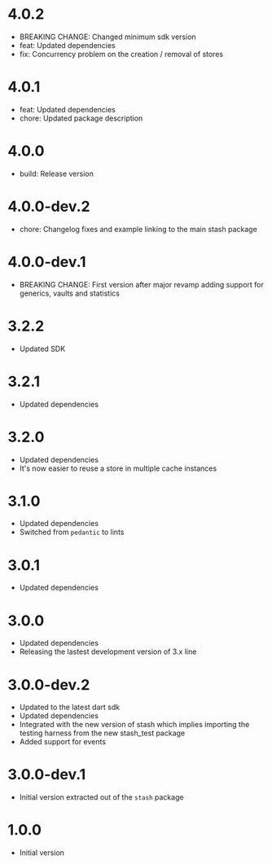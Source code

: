 # 4.0.2

- BREAKING CHANGE: Changed minimum sdk version
- feat: Updated dependencies
- fix: Concurrency problem on the creation / removal of stores

# 4.0.1

- feat: Updated dependencies
- chore: Updated package description

# 4.0.0

- build: Release version

# 4.0.0-dev.2

- chore: Changelog fixes and example linking to the main stash package

# 4.0.0-dev.1

- BREAKING CHANGE: First version after major revamp adding support for generics, vaults and statistics

# 3.2.2

- Updated SDK

# 3.2.1

- Updated dependencies

# 3.2.0

- Updated dependencies
- It's now easier to reuse a store in multiple cache instances

# 3.1.0

- Updated dependencies
- Switched from `pedantic` to lints

# 3.0.1

- Updated dependencies

# 3.0.0

- Updated dependencies
- Releasing the lastest development version of 3.x line

# 3.0.0-dev.2

- Updated to the latest dart sdk
- Updated dependencies
- Integrated with the new version of stash which implies importing the testing harness from the new stash_test package
- Added support for events

# 3.0.0-dev.1

- Initial version extracted out of the `stash` package

# 1.0.0

- Initial version